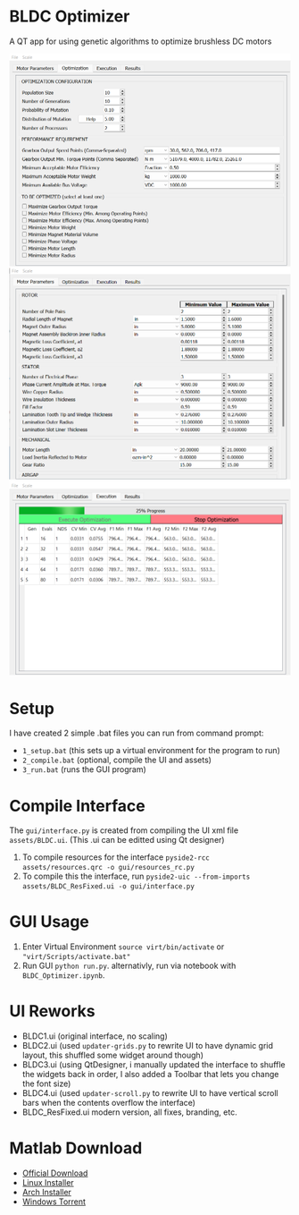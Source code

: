 # BLDC Optimizer
A QT app for using genetic algorithms to optimize brushless DC motors

![Optimization menu](screenshots/1.png)
![Parameter menu](screenshots/2.png)
![Simulation menu](screenshots/3.png)

# Setup
I have created 2 simple .bat files you can run from command prompt:
* `1_setup.bat` (this sets up a virtual environment for the program to run)
* `2_compile.bat` (optional, compile the UI and assets)
* `3_run.bat` (runs the GUI program)

# Compile Interface
The `gui/interface.py` is created from compiling the UI xml file `assets/BLDC.ui`. (This .ui can be editted using Qt designer)
1. To compile resources for the interface  `pyside2-rcc assets/resources.qrc -o gui/resources_rc.py`
2. To compile this the interface, run `pyside2-uic --from-imports assets/BLDC_ResFixed.ui -o gui/interface.py`

# GUI Usage
1. Enter Virtual Environment `source virt/bin/activate` or `"virt/Scripts/activate.bat"`
2. Run GUI `python run.py`. alternativly, run via notebook with `BLDC_Optimizer.ipynb`.

# UI Reworks
* BLDC1.ui (original interface, no scaling)
* BLDC2.ui (used `updater-grids.py` to rewrite UI to have dynamic grid layout, this shuffled some widget around though)
* BLDC3.ui (using QtDesigner, i manually updated the interface to shuffle the widgets back in order, I also added a Toolbar that lets you change the font size)
* BLDC4.ui (used `updater-scroll.py` to rewrite UI to have vertical scroll bars when the contents overflow the interface)
* BLDC_ResFixed.ui modern version, all fixes, branding, etc.


# Matlab Download
* [Official Download](https://www.mathworks.com/help/install/ug/install-products-with-internet-connection.html)
* [Linux Installer](https://github.com/marshki/matlab_installer)
* [Arch Installer](https://github.com/Rubo3/matlab-aur)
* [Windows Torrent](https://tinyurl.com/ynhcdh7r)